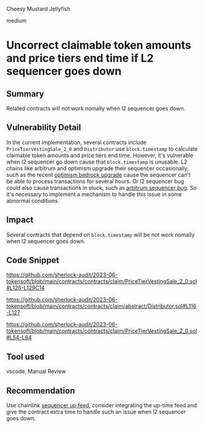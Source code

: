 Cheesy Mustard Jellyfish

medium

# Uncorrect claimable token amounts and price tiers end time if L2 sequencer goes down

## Summary

Related contracts will not work nomally when l2 sequencer goes down.

## Vulnerability Detail

In the current implementation, several contracts include `PriceTierVestingSale_2_0` and `Distributor` use `block.timestamp` to calculate claimable token amounts and price tiers end time.
However, it's vulnerable when l2 sequencer go down cause that `block.timestamp` is unusable. L2 chains like arbitrum and optimism upgrade their sequencer occasionally, such as the recent [optimism bedrock upgrade](https://cryptopotato.com/optimism-bedrock-upgrade-release-date-revealed/) cause the sequencer can't be able to process transactions for several hours. Or l2 sequencer bug could also cause transactions in stuck, such as [arbitrum sequencer bug](https://beincrypto.com/arbitrum-sequencer-bug-causes-temporary-transaction-pause/). So it's necessary to implement a mechanism to handle this issue in some abnormal conditions. 


## Impact

Several contracts that depend on `block.timestamp` will be not work nomally when l2 sequencer goes down.

## Code Snippet

https://github.com/sherlock-audit/2023-06-tokensoft/blob/main/contracts/contracts/claim/PriceTierVestingSale_2_0.sol#L126-L129C14

https://github.com/sherlock-audit/2023-06-tokensoft/blob/main/contracts/contracts/claim/abstract/Distributor.sol#L116-L127

https://github.com/sherlock-audit/2023-06-tokensoft/blob/main/contracts/contracts/claim/PriceTierVestingSale_2_0.sol#L54-L64

## Tool used

vscode, Manual Review

## Recommendation

Use chainlink [sequencer up feed](https://docs.chain.link/data-feeds/l2-sequencer-feeds), consider integrating the up-time feed and give the contract extra time to handle such an issue when l2 sequencer goes down.
